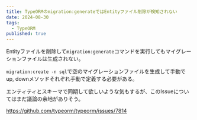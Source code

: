 ```yaml
---
title: TypeORMのmigration:generateではEntityファイル削除が検知されない
date: 2024-08-30
tags:
  - TypeORM
published: true
---
```

Entityファイルを削除して`migration:generate`コマンドを実行してもマイグレーションファイルは生成されない。

`migration:create -n sql`で空のマイグレーションファイルを生成して手動でup, downメソッドそれぞれ手動で定義する必要がある。

エンティティとスキーマで同期して欲しいような気もするが、このIssueについてはまだ議論の余地がありそう。

https://github.com/typeorm/typeorm/issues/7814